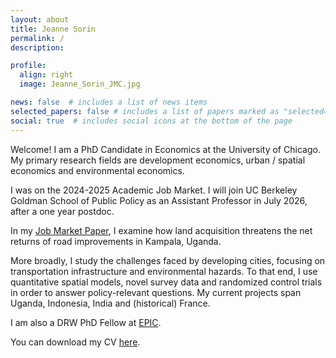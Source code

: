 ```yaml
---
layout: about
title: Jeanne Sorin
permalink: /
description: 

profile:
  align: right
  image: Jeanne_Sorin_JMC.jpg

news: false  # includes a list of news items
selected_papers: false # includes a list of papers marked as "selected={true}"
social: true  # includes social icons at the bottom of the page
---
```


Welcome! 
I am a PhD Candidate in Economics at the University of Chicago. My primary research fields are development economics, urban / spatial economics and environmental economics.

I was on the 2024-2025 Academic Job Market. I will join UC Berkeley Goldman School of Public Policy as an Assistant Professor in July 2026, after a one year postdoc.

In my [Job Market Paper](/assets/pdf/Sorin_JMP.pdf), I examine how land acquisition threatens the net returns of road improvements in Kampala, Uganda.

More broadly, I study the challenges faced by developing cities, focusing on transportation infrastructure and environmental hazards. To that end, I use quantitative spatial models, novel survey data and randomized control trials in order to answer policy-relevant questions. My current projects span Uganda, Indonesia, India and (historical) France.


I am also a DRW PhD Fellow at [EPIC](https://epic.uchicago.edu/people/jeanne-sorin/).

You can download my CV [here](/assets/pdf/Jeanne_Sorin_CV.pdf).
